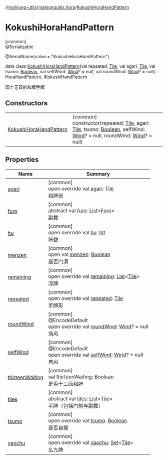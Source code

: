 //[mahjong-utils](../../../index.md)/[mahjongutils.hora](../index.md)/[KokushiHoraHandPattern](index.md)

# KokushiHoraHandPattern

[common]\
@Serializable

@SerialName(value = &quot;KokushiHoraHandPattern&quot;)

data class [KokushiHoraHandPattern](index.md)(val repeated: [Tile](../../mahjongutils.models/-tile/index.md), val agari: [Tile](../../mahjongutils.models/-tile/index.md), val tsumo: [Boolean](https://kotlinlang.org/api/latest/jvm/stdlib/kotlin/-boolean/index.html), val selfWind: [Wind](../../mahjongutils.models/-wind/index.md)? = null, val roundWind: [Wind](../../mahjongutils.models/-wind/index.md)? = null) : [HoraHandPattern](../-hora-hand-pattern/index.md), [IKokushiHandPattern](../../mahjongutils.models.hand/-i-kokushi-hand-pattern/index.md)

国士无双的和牌手牌

## Constructors

| | |
|---|---|
| [KokushiHoraHandPattern](-kokushi-hora-hand-pattern.md) | [common]<br>constructor(repeated: [Tile](../../mahjongutils.models/-tile/index.md), agari: [Tile](../../mahjongutils.models/-tile/index.md), tsumo: [Boolean](https://kotlinlang.org/api/latest/jvm/stdlib/kotlin/-boolean/index.html), selfWind: [Wind](../../mahjongutils.models/-wind/index.md)? = null, roundWind: [Wind](../../mahjongutils.models/-wind/index.md)? = null) |

## Properties

| Name | Summary |
|---|---|
| [agari](agari.md) | [common]<br>open override val [agari](agari.md): [Tile](../../mahjongutils.models/-tile/index.md)<br>和牌张 |
| [furo](../../mahjongutils.models.hand/-i-has-furo/furo.md) | [common]<br>abstract val [furo](../../mahjongutils.models.hand/-i-has-furo/furo.md): [List](https://kotlinlang.org/api/latest/jvm/stdlib/kotlin.collections/-list/index.html)&lt;[Furo](../../mahjongutils.models/-furo/index.md)&gt;<br>副露 |
| [hu](hu.md) | [common]<br>open override val [hu](hu.md): [Int](https://kotlinlang.org/api/latest/jvm/stdlib/kotlin/-int/index.html)<br>符数 |
| [menzen](../../mahjongutils.models.hand/-i-has-furo/menzen.md) | [common]<br>open val [menzen](../../mahjongutils.models.hand/-i-has-furo/menzen.md): [Boolean](https://kotlinlang.org/api/latest/jvm/stdlib/kotlin/-boolean/index.html)<br>是否门清 |
| [remaining](remaining.md) | [common]<br>open override val [remaining](remaining.md): [List](https://kotlinlang.org/api/latest/jvm/stdlib/kotlin.collections/-list/index.html)&lt;[Tile](../../mahjongutils.models/-tile/index.md)&gt;<br>浮牌 |
| [repeated](repeated.md) | [common]<br>open override val [repeated](repeated.md): [Tile](../../mahjongutils.models/-tile/index.md)<br>手牌形 |
| [roundWind](round-wind.md) | [common]<br>@EncodeDefault<br>open override val [roundWind](round-wind.md): [Wind](../../mahjongutils.models/-wind/index.md)? = null<br>场风 |
| [selfWind](self-wind.md) | [common]<br>@EncodeDefault<br>open override val [selfWind](self-wind.md): [Wind](../../mahjongutils.models/-wind/index.md)? = null<br>自风 |
| [thirteenWaiting](thirteen-waiting.md) | [common]<br>val [thirteenWaiting](thirteen-waiting.md): [Boolean](https://kotlinlang.org/api/latest/jvm/stdlib/kotlin/-boolean/index.html)<br>是否十三面和牌 |
| [tiles](../../mahjongutils.models.hand/-hand-pattern/tiles.md) | [common]<br>abstract val [tiles](../../mahjongutils.models.hand/-hand-pattern/tiles.md): [List](https://kotlinlang.org/api/latest/jvm/stdlib/kotlin.collections/-list/index.html)&lt;[Tile](../../mahjongutils.models/-tile/index.md)&gt;<br>手牌（包括门前与副露） |
| [tsumo](tsumo.md) | [common]<br>open override val [tsumo](tsumo.md): [Boolean](https://kotlinlang.org/api/latest/jvm/stdlib/kotlin/-boolean/index.html)<br>是否自摸 |
| [yaochu](yaochu.md) | [common]<br>open override val [yaochu](yaochu.md): [Set](https://kotlinlang.org/api/latest/jvm/stdlib/kotlin.collections/-set/index.html)&lt;[Tile](../../mahjongutils.models/-tile/index.md)&gt;<br>幺九牌 |
